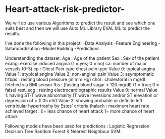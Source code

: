 # Heart-attack-risk-predictor-


We will do use various Algorithms to predict the result and see which one suits best and then we will use Auto ML Library EVAL ML to predict the results.

I've done the following in this project:
-Data Analysis
-Feature Engineering
-Satandardization
-Model Building
-Predictions

Understanding the dataset:
Age : Age of the patient
Sex : Sex of the patient
exang: exercise induced angina (1 = yes; 0 = no)
ca: number of major vessels (0-3)
cp : Chest Pain type chest pain type
Value 0: typical angina
Value 1: atypical angina
Value 2: non-anginal pain
Value 3: asymptomatic
trtbps : resting blood pressure (in mm Hg)
chol : cholestoral in mg/dl fetched via BMI sensor
fbs : (fasting blood sugar > 120 mg/dl) (1 = true; 0 = false)
rest_ecg : resting electrocardiographic results
Value 0: normal
Value 1: having ST-T wave abnormality (T wave inversions and/or ST elevation or depression of > 0.05 mV)
Value 2: showing probable or definite left ventricular hypertrophy by Estes' criteria
thalach : maximum heart rate achieved
target : 0= less chance of heart attack 1= more chance of heart attack

Following models have been used for predictions :
Logistic Regression
Decision Tree
Random Forest
K Nearest Neighbour
SVM
